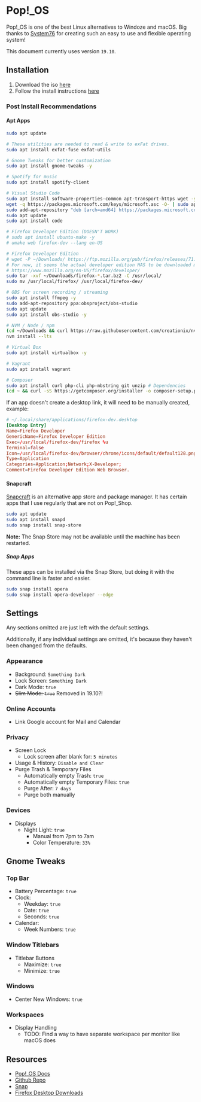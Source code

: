 # Pop!\_OS

Pop!\_OS is one of the best Linux alternatives to Windoze and macOS. Big thanks to [System76](https://system76.com) for creating such an easy to use and flexible operating system!

This document currently uses version `19.10`.

## Installation

1. Download the iso [here](https://system76.com/pop)
2. Follow the install instructions [here](https://pop.system76.com/docs/install-pop-os/)

### Post Install Recommendations

#### Apt Apps

```bash
sudo apt update

# These utilities are needed to read & write to exFat drives.
sudo apt install exfat-fuse exfat-utils

# Gnome Tweaks for better customization
sudo apt install gnome-tweaks -y

# Spotify for music
sudo apt install spotify-client

# Visual Studio Code
sudo apt install software-properties-common apt-transport-https wget -y # Install dependencies
wget -q https://packages.microsoft.com/keys/microsoft.asc -O- | sudo apt-key add - # Import Microsoft's GPG key
sudo add-apt-repository "deb [arch=amd64] https://packages.microsoft.com/repos/vscode stable main" # Enable VSCode repository
sudo apt update
sudo apt install code

# Firefox Developer Edition (DOESN'T WORK)
# sudo apt install ubuntu-make -y
# umake web firefox-dev --lang en-US

# Firefox Developer Edition
# wget -P ~/Downloads/ https://ftp.mozilla.org/pub/firefox/releases/71.0b4/linux-x86_64/en-US/firefox-71.0b4.tar.bz2 # Add -q to hide progress, downloads regular, not Dev Edition!
# For now, it seems the actual developer edition HAS to be downloaded manually for linux...
# https://www.mozilla.org/en-US/firefox/developer/
sudo tar -xvf ~/Downloads/firefox-*.tar.bz2 -C /usr/local/
sudo mv /usr/local/firefox/ /usr/local/firefox-dev/

# OBS for screen recording / streaming
sudo apt install ffmpeg -y
sudo add-apt-repository ppa:obsproject/obs-studio
sudo apt update
sudo apt install obs-studio -y

# NVM / Node / npm
(cd ~/Downloads && curl https://raw.githubusercontent.com/creationix/nvm/master/install.sh | bash)
nvm install --lts

# Virtual Box
sudo apt install virtualbox -y

# Vagrant
sudo apt install vagrant

# Composer
sudo apt install curl php-cli php-mbstring git unzip # Dependencies
(cd ~ && curl -sS https://getcomposer.org/installer -o composer-setup.php)
```

If an app doesn't create a desktop link, it will need to be manually created, example:

```conf
# ~/.local/share/applications/firefox-dev.desktop
[Desktop Entry]
Name=Firefox Developer
GenericName=Firefox Developer Edition
Exec=/usr/local/firefox-dev/firefox %u
Terminal=false
Icon=/usr/local/firefox-dev/browser/chrome/icons/default/default128.png
Type=Application
Categories=Application;Network;X-Developer;
Comment=Firefox Developer Edition Web Browser.
```

#### Snapcraft

[Snapcraft](https://snapcraft.io/) is an alternative app store and package manager. It has certain apps that I use regularly that are not on Pop!\_Shop.

```bash
sudo apt update
sudo apt install snapd
sudo snap install snap-store
```

**Note:** The Snap Store may not be available until the machine has been restarted.

##### Snap Apps

These apps can be installed via the Snap Store, but doing it with the command line is faster and easier.

```bash
sudo snap install opera
sudo snap install opera-developer --edge
```

## Settings

Any sections omitted are just left with the default settings.

Additionally, if any individual settings are omitted, it's because they haven't been changed from the defaults.

### Appearance

- Background: `Something Dark`
- Lock Screen: `Something Dark`
- Dark Mode: `true`
- ~~Slim Mode: `true`~~ Removed in 19.10?!

### Online Accounts

- Link Google account for Mail and Calendar

### Privacy

- Screen Lock
  - Lock screen after blank for: `5 minutes`
- Usage & History: `Disable and Clear`
- Purge Trash & Temporary Files
  - Automatically empty Trash: `true`
  - Automatically empty Temporary Files: `true`
  - Purge After: `7 days`
  - Purge both manually

### Devices

- Displays
  - Night Light: `true`
    - Manual from 7pm to 7am
    - Color Temperature: `33%`

## Gnome Tweaks

### Top Bar

- Battery Percentage: `true`
- Clock:
  - Weekday: `true`
  - Date: `true`
  - Seconds: `true`
- Calendar:
  - Week Numbers: `true`

### Window Titlebars

- Titlebar Buttons
  - Maximize: `true`
  - Minimize: `true`

### Windows

- Center New Windows: `true`

### Workspaces

- Display Handling
  - TODO: Find a way to have separate workspace per monitor like macOS does

## Resources

- [Pop!\_OS Docs](https://pop.system76.com/docs/)
- [Github Repo](https://github.com/pop-os/pop)
- [Snap](https://docs.snapcraft.io/t/installing-snap-on-pop-os/11706)
- [Firefox Desktop Downloads](https://www.mozilla.org/en-US/firefox/channel/desktop/)

